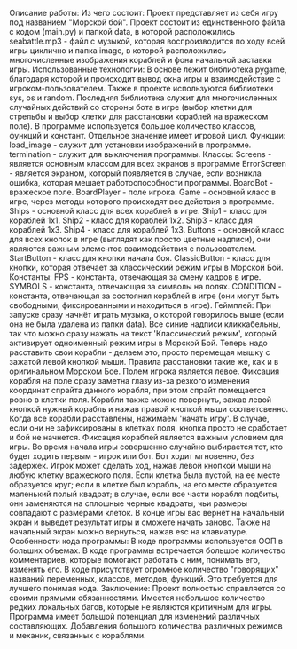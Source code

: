 Описание работы:
Из чего состоит:
 Проект представляет из себя игру под названием "Морской бой". Проект состоит из единственного файла с кодом (main.py)
и папкой data, в которой расположились seabattle.mp3 - файл с музыкой, которая воспроизводится по ходу всей игры циклично
и папка image, в которой расположились многочисленные изображения кораблей и фона начальной заставки игры.
Использованные технологии:
 В основе лежит библиотека pygame, благодаря которой и происходит вывод окна игры и взаимодействие с игроком-пользователем.
Также в проекте используются библиотеки sys, os и random. Последняя библиотека служит для многочисленных случайных действий
со стороны бота в игре (выбор клетки для стрельбы и выбор клетки для расстановки кораблей на вражеском поле).
 В программе используется большое количество классов, функций и констант. Отдельное значение имеет игровой цикл.
Функции:
 load_image - служит для установки изображений в программе.
 termination - служит для выключения программы.
Классы:
 Screens - является основным классом для всех экранов в программе 
 ErrorScreen - является экраном, который появляется в случае, если возникла ошибка, которая мешает работоспособности программы.
 BoardBot - вражеское поле.
 BoardPlayer - поле игрока.
 Game - основной класс в игре, через методы которого происходят все действия в программе.
 Ships - основной класс для всех кораблей в игре.
 Ship1 - класс для кораблей 1х1.
 Ship2 - класс для кораблей 1х2.
 Ship3 - класс для кораблей 1х3.
 Ship4 - класс для кораблей 1х3.
 Buttons - основной класс для всех кнопок в игре (выглядят как просто цветные надписи), они являются важным элементов взаимодействия
с пользователем.
 StartButton - класс для кнопки начала боя.
 ClassicButton - класс для кнопки, которая отвечает за классический режим игры в Морской Бой.
Константы:
 FPS - константа, отвечающая за смену кадров в игре.
 SYMBOLS - константа, отвечающая за символы на полях.
 CONDITION - константа, отвечающая за состояния кораблей в игре (они могут быть свободными, фиксированными и находиться в игре).
Геймплей:
 При запуске сразу начнёт играть музыка, о которой говорилось выше (если она не была удалена из папки data).
 Все синие надписи кликкабельны, так что можно сразу нажать на текст 'Классический режим', который активирует одноименный режим игры
в Морской Бой.
 Теперь надо расставить свои корабли - делаем это, просто перемещая мышку с зажатой левой кнопкой мыши. Правила расстановки такие же, как 
и в оригинальном Морском Бое. Полем игрока является левое. Фиксация корабля на поле сразу заметна глазу из-за резкого изменения координат
спрайта данного корабля, при этом спрайт помещается ровно в клетки поля.
 Корабли также можно повернуть, зажав левой кнопкой нужный корабль и нажав правой кнопкой мыши соответсвенно.
 Когда все корабли расставлены, нажимаем 'начать игру'. В случае, если они не зафиксированы в клетках поля, кнопка просто не сработает и бой
не начнется. Фиксация кораблей является важным условием для игры.
 Во время начала игры совершенно случайно выбирается тот, кто будет ходить первым - игрок или бот. Бот ходит мгновенно, без задержек.
Игрок может сделать ход, нажав левой кнопкой мыши на любую клетку вражеского поля. Если клетка была пустой, на ее месте образуется круг;
если в клетке был корабль, на его месте образуется маленький полый квадрат; в случае, если все части корабля подбиты, они заменяются на сплошные
черные квадраты, чьи размеры совпадают с размерами клеток. 
 В конце игры вас вернёт на начальный экран и выведет результат игры и сможете начать заново.
 Также на начальный экран можно вернуться, нажав esc на клавиатуре.
Особенности кода программы:
 В коде программы используется ООП в больших объемах.
 В коде программы встречается большое количество комментариев, которые помогают работать с ним, понимать его, изменять его.
 В коде присутствует огромное количество "говорящих" названий переменных, классов, методов, функций. Это требуется для лучшего понимая кода.
Заключение:
 Проект полностью справляется со своими прямыми обязанностями. Имеется небольшое количество редких локальных багов, которые не являются критичным
для игры.
 Программа имеет большой потенциал для изменений различных составляющих. Добавления большого количества различных режимов 
и механик, связанных с кораблями.
